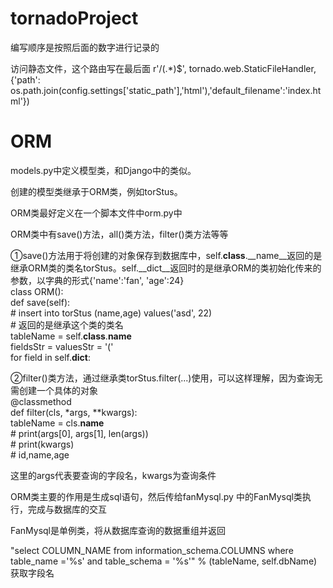# tornadoProject
编写顺序是按照后面的数字进行记录的

访问静态文件，这个路由写在最后面
r'/(.*)$', tornado.web.StaticFileHandler, {'path': os.path.join(config.settings['static_path'],'html'),'default_filename':'index.html'})


# ORM
models.py中定义模型类，和Django中的类似。

创建的模型类继承于ORM类，例如torStus。

ORM类最好定义在一个脚本文件中orm.py中

ORM类中有save()方法，all()类方法，filter()类方法等等

①save()方法用于将创建的对象保存到数据库中，self.__class__.__name__返回的是继承ORM类的类名torStus。self.__dict__返回时的是继承ORM的类初始化传来的参数，以字典的形式{'name':'fan', 'age':24} <br>
class ORM():<br>
  def save(self):<br>
        # insert into torStus (name,age) values('asd', 22)<br>
        # 返回的是继承这个类的类名<br>
        tableName = self.__class__.__name__<br>
        fieldsStr = valuesStr = '('<br>
        for field in self.__dict__:<br>

②filter()类方法，通过继承类torStus.filter(...)使用，可以这样理解，因为查询无需创建一个具体的对象<br>
@classmethod <br>
    def filter(cls, *args, **kwargs):<br>
        tableName = cls.__name__<br>
        # print(args[0], args[1], len(args))<br>
        # print(kwargs)<br>
        # id,name,age<br>

这里的args代表要查询的字段名，kwargs为查询条件

ORM类主要的作用是生成sql语句，然后传给fanMysql.py 中的FanMysql类执行，完成与数据库的交互

FanMysql是单例类，将从数据库查询的数据重组并返回

"select COLUMN_NAME from information_schema.COLUMNS where table_name ='%s' and table_schema = '%s'" % (tableName, self.dbName)
获取字段名

